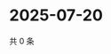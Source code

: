 # 2025-07-20

共 0 条

<!-- BEGIN ZHIHUQUESTIONS -->
<!-- 最后更新时间 Sun Jul 20 2025 17:12:00 GMT+0800 (China Standard Time) -->

<!-- END ZHIHUQUESTIONS -->
